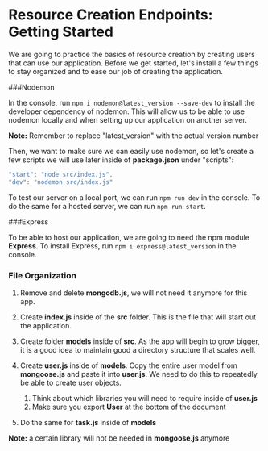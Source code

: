 <!--title={Resource Creation Endpoints: Getting Started}-->

<!--concepts={Resource Creation Endpoints}-->

<!--badges={Web Development:10}-->

# Resource Creation Endpoints: Getting Started

We are going to practice the basics of resource creation by creating users that can use our application. Before we get started, let's install a few things to stay organized and to ease our job of creating the application.

###Nodemon

In the console, run ```npm i nodemon@latest_version --save-dev``` to install the developer dependency of nodemon. This will allow us to be able to use nodemon locally and when setting up our application on another server.

**Note:** Remember to replace "latest_version" with the actual version number

Then, we want to make sure we can easily use nodemon, so let's create a few scripts we will use later inside of **package.json** under "scripts":

```javascript
"start": "node src/index.js",
"dev": "nodemon src/index.js"
```

To test our server on a local port, we can run ```npm run dev``` in the console. To do the same for a hosted server, we can run ```npm run start```.

###Express

To be able to host our application, we are going to need the npm module **Express**. To install Express, run ```npm i express@latest_version``` in the console.

### File Organization

1. Remove and delete **mongodb.js**,  we will not need it anymore for this app.

2. Create **index.js** inside of the **src** folder. This is the file that will start out the application.

3. Create folder **models** inside of **src**. As the app will begin to grow bigger, it is a good idea to maintain good a directory structure that scales well.
4. Create **user.js** inside of **models**. Copy the entire user model from **mongoose.js** and paste it into **user.js**. We need to do this to repeatedly be able to create user objects.
   1. Think about which libraries you will need to require inside of **user.js**
   2. Make sure you export **User** at the bottom of the document
5. Do the same for **task.js** inside of **models**

**Note:** a certain library will not be needed in **mongoose.js** anymore

 
